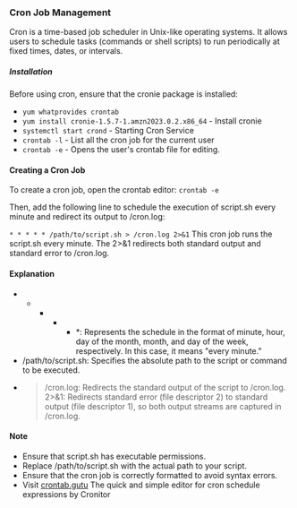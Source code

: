 ### Cron Job Management

Cron is a time-based job scheduler in Unix-like operating systems. It allows users to schedule tasks (commands or shell scripts) to run periodically at fixed times, dates, or intervals.

##### Installation
Before using cron, ensure that the cronie package is installed:

- `yum whatprovides crontab`
- `yum install cronie-1.5.7-1.amzn2023.0.2.x86_64` - Install cronie
- `systemctl start crond` - Starting Cron Service
- `crontab -l` - List all the cron job for the current user
- `crontab -e` - Opens the user's crontab file for editing.

#### Creating a Cron Job

To create a cron job, open the crontab editor: `crontab -e`

Then, add the following line to schedule the execution of script.sh every minute and redirect its output to /cron.log:

`* * * * * /path/to/script.sh > /cron.log 2>&1`
This cron job runs the script.sh every minute. The 2>&1 redirects both standard output and standard error to /cron.log.

#### Explanation

- * * * * *: Represents the schedule in the format of minute, hour, day of the month, month, and day of the week, respectively. In this case, it means "every minute."
- /path/to/script.sh: Specifies the absolute path to the script or command to be executed.
- > /cron.log: Redirects the standard output of the script to /cron.log.
2>&1: Redirects standard error (file descriptor 2) to standard output (file descriptor 1), so both output streams are captured in /cron.log.

#### Note
- Ensure that script.sh has executable permissions.
- Replace /path/to/script.sh with the actual path to your script.
- Ensure that the cron job is correctly formatted to avoid syntax errors.
- Visit [crontab.gutu](https://crontab.guru/) The quick and simple editor for cron schedule expressions by Cronitor